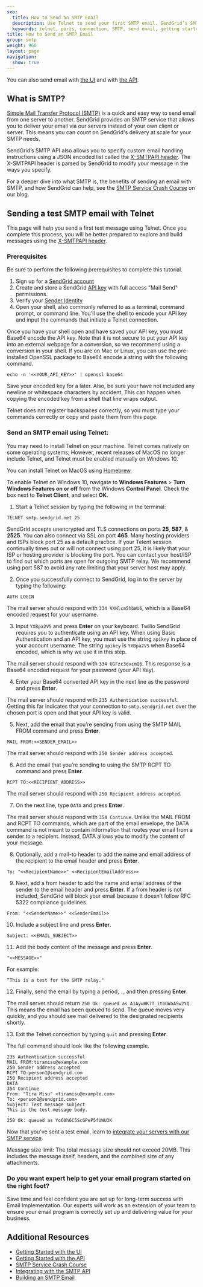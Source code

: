 ```yaml
---
seo:
  title: How to Send an SMTP Email
  description: Use Telnet to send your first SMTP email. SendGrid’s SMTP API allows developers to specify custom handling instructions for email using an X-SMTPAPI header inserted into the message.
  keywords: telnet, ports, connection, SMTP, send email, getting started
title: How to Send an SMTP Email
group: smtp
weight: 960
layout: page
navigation:
  show: true
---
```


You can also send email with [the UI]({{root_url}}/ui/sending-email/how-to-send-email-with-marketing-campaigns/) and with [the API]({{root_url}}/api-reference/).

## What is SMTP?

[Simple Mail Transfer Protocol (SMTP)]({{root_url}}/glossary/smtp/) is a quick and easy way to send email from one server to another. SendGrid provides an SMTP service that allows you to deliver your email via our servers instead of your own client or server. This means you can count on SendGrid's delivery at scale for your SMTP needs.

SendGrid’s SMTP API also allows you to specify custom email handling instructions using a JSON encoded list called the [X-SMTPAPI header]({{root_url}}/for-developers/sending-email/building-an-x-smtpapi-header/). The X-SMTPAPI header is parsed by SendGrid to modify your message in the ways you specify.

For a deeper dive into what SMTP is, the benefits of sending an email with SMTP, and how SendGrid can help, see the [SMTP Service Crash Course](https://sendgrid.com/blog/smtp-service-crash-course/) on our blog.

## Sending a test SMTP email with Telnet

This page will help you send a first test message using Telnet. Once you complete this process, you will be better prepared to explore and build messages using the [X-SMTPAPI header]({{root_url}}/for-developers/sending-email/building-an-x-smtpapi-header/).

### Prerequisites

Be sure to perform the following prerequisites to complete this tutorial.

1. Sign up for a [SendGrid account](https://signup.sendgrid.com/)
2. Create and store a SendGrid [API key](https://app.sendgrid.com/settings/api_keys) with full access "Mail Send" permissions.
3. Verify your [Sender Identity]({{root_url}}/for-developers/sending-email/sender-identity/)
4. Open your shell, also commonly referred to as a terminal, command prompt, or command line. You'll use the shell to encode your API key and input the commands that initiate a Telnet connection.

Once you have your shell open and have saved your API key, you must Base64 encode the API key. Note that it is not secure to put your API key into an external webpage for a conversion, so we recommend using a conversion in your shell. If you are on Mac or Linux, you can use the pre-installed OpenSSL package to Base64 encode a string with the following command.

```shell
echo -n '<<YOUR_API_KEY>>' | openssl base64
```

Save your encoded key for a later. Also, be sure your have not included any newline or whitespace characters by accident. This can happen when copying the encoded key from a shell that line wraps output.

<call-out type="warning">

Telnet does not register backspaces correctly, so you must type your commands correctly or copy and paste them from this page.

</call-out>

### Send an SMTP email using Telnet:

<call-out>

You may need to install Telnet on your machine. Telnet comes natively on some operating systems; However, recent releases of MacOS no longer include Telnet, and Telnet must be enabled manually on Windows 10.

You can install Telnet on MacOS using [Homebrew](https://brew.sh/).

To enable Telnet on Windows 10, navigate to **Windows Features** > **Turn Windows Features on or off** from the Windows **Control Panel**. Check the box next to **Telnet Client**, and select **OK**.

</call-out>

1. Start a Telnet session by typing the following in the terminal:

```shell
TELNET smtp.sendgrid.net 25
```

SendGrid accepts unencrypted and TLS connections on ports **25**, **587**, & **2525**. You can also connect via SSL on port **465**. Many hosting providers and ISPs block port 25 as a default practice. If your Telent session continually times out or will not connect using port 25, it is likely that your ISP or hosting provider is blocking the port. You can contact your host/ISP to find out which ports are open for outgoing SMTP relay. We recommend using port 587 to avoid any rate limiting that your server host may apply.

2. Once you successfully connect to SendGrid, log in to the server by typing the following:

```shell
AUTH LOGIN
```

The mail server should respond with `334 VXNlcm5hbWU6`, which is a Base64 encoded request for your username.

3. Input `YXBpa2V5` and press **Enter** on your keyboard. Twilio SendGrid requires you to authenticate using an API key. When using Basic Authentication and an API key, you must use the string `apikey` in place of your account username. The string `apikey` is `YXBpa2V5` when Base64 encoded, which is why we use it in this step.

The mail server should respond with `334 UGFzc3dvcmQ6`. This response is a Base64 encoded request for your password (your API Key).

4. Enter your Base64 converted API key in the next line as the password and press **Enter**.

The mail server should respond with `235 Authentication successful`. Getting this far indicates that your connection to `smtp.sendgrid.net` over the chosen port is open and that your API key is valid.

5. Next, add the email that you’re sending from using the SMTP MAIL FROM command and press **Enter**.

```shell
MAIL FROM:<<SENDER_EMAIL>>
```

The mail server should respond with `250 Sender address accepted`.

6. Add the email that you’re sending to using the SMTP RCPT TO command and press **Enter**.

```shell
RCPT TO:<<RECIPIENT_ADDRESS>>
```

The mail server should respond with `250 Recipient address accepted`.

7. On the next line, type `DATA` and press **Enter**.

The mail server should respond with `354 Continue`. Unlike the MAIL FROM and RCPT TO commands, which are part of the email envelope, the DATA command is not meant to contain information that routes your email from a sender to a recipient. Instead, DATA allows you to modify the content of your message.

8. Optionally, add a mail-to header to add the name and email address of the recipient to the email header and press **Enter**.

```shell
To: "<<RecipientName>>" <<RecipientEmailAddress>>
```

9. Next, add a from header to add the name and email address of the sender to the email header and press **Enter**. If a from header is not included, SendGrid will block your email because it doesn’t follow RFC 5322 compliance guidelines.

```shell
From: "<<SenderName>>" <<SenderEmail>>
```

10. Include a subject line and press **Enter**.

```shell
Subject: <<EMAIL_SUBJECT>>
```

11. Add the body content of the message and press **Enter**.

```shell
"<<MESSAGE>>"
```

For example:

```shell
“This is a test for the SMTP relay."
```

12. Finally, send the email by typing a period, `.`, and then pressing **Enter**.

The mail server should return `250 Ok: queued as A1AywHK7T_itbGWaASw2YQ`. This means the email has been queued to send. The queue moves very quickly, and you should see mail delivered to the designated recipients shortly.

13. Exit the Telnet connection by typing `quit` and pressing **Enter**.

The full command should look like the following example.

```shell
235 Authentication successful
MAIL FROM:tiramisu@example.com
250 Sender address accepted
RCPT TO:person1@sendgrid.com
250 Recipient address accepted
DATA
354 Continue
From: "Tira Misu" <tiramisu@example.com>
To: <person1@sendgrid.com>
Subject: Test message subject
This is the test message body.
.
250 Ok: queued as Yo60h6C5ScGPeP5fUWU3K
```

Now that you've sent a test email, learn to [integrate your servers with our SMTP service]({{root_url}}/for-developers/sending-email/integrating-with-the-smtp-api/).

<call-out>

Message size limit: The total message size should not exceed 20MB. This includes the message itself, headers, and the combined size of any attachments.

</call-out>

<call-out-link linktext="IMPLEMENTATION SERVICES" img="/img/expert-insights-promo1.png" link="https://sendgrid.com/solutions/email-implementation/">

### Do you want expert help to get your email program started on the right foot?

Save time and feel confident you are set up for long-term success with Email Implementation. Our experts will work as an extension of your team to ensure your email program is correctly set up and delivering value for your business.

</call-out-link>

## Additional Resources

- [Getting Started with the UI]({{root_url}}/ui/sending-email/how-to-send-email-with-marketing-campaigns/)
- [Getting Started with the API]({{root_url}}/for-developers/sending-email/api-getting-started/)
- [SMTP Service Crash Course](https://sendgrid.com/blog/smtp-service-crash-course/)
- [Integrating with the SMTP API]({{root_url}}/for-developers/sending-email/integrating-with-the-smtp-api/)
- [Building an SMTP Email]({{root_url}}/for-developers/sending-email/building-an-x-smtpapi-header/)
